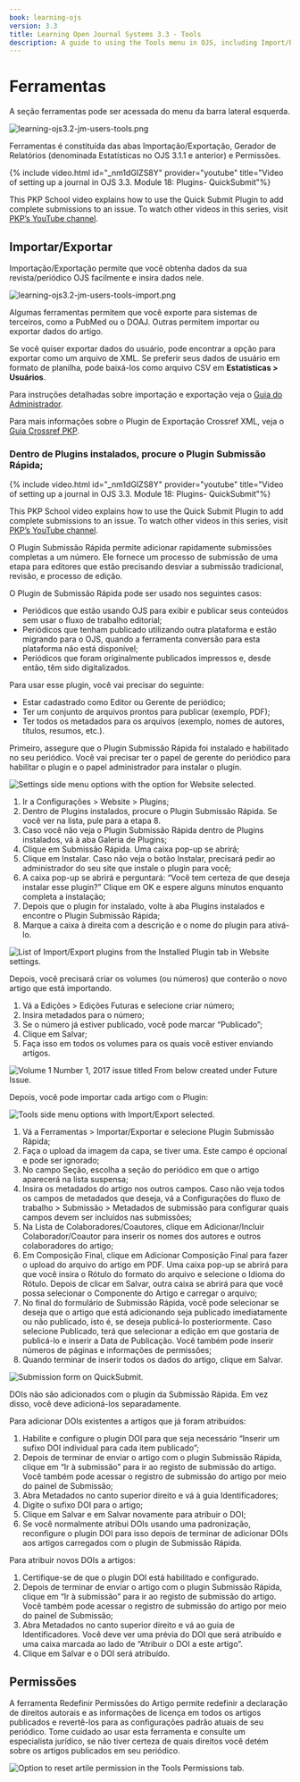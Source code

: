 ```yaml
---
book: learning-ojs
version: 3.3
title: Learning Open Journal Systems 3.3 - Tools
description: A guide to using the Tools menu in OJS, including Import/Export functions and QuickSubmit.
---
```


# Ferramentas

A seção ferramentas pode ser acessada do menu da barra lateral esquerda.

![learning-ojs3.2-jm-users-tools.png](./assets/learning-ojs3.2-jm-users-tools.png)

Ferramentas é constituída das abas Importação/Exportação, Gerador de Relatórios (denominada Estatísticas no OJS 3.1.1 e anterior) e Permissões.

{% include video.html id="_nm1dGIZS8Y" provider="youtube" title="Video of setting up a journal in OJS 3.3. Module 18: Plugins- QuickSubmit"%}

This PKP School video explains how to use the Quick Submit Plugin to add complete submissions to an issue. To watch other videos in this series, visit [PKP’s YouTube channel](https://www.youtube.com/playlist?list=PLg358gdRUrDVTXpuGXiMgETgnIouWoWaY).

## Importar/Exportar

Importação/Exportação permite que você obtenha dados da sua revista/periódico OJS facilmente e insira dados nele.

![learning-ojs3.2-jm-users-tools-import.png](./assets/learning-ojs3.2-jm-users-tools-import.png)

Algumas ferramentas permitem que você exporte para sistemas de terceiros, como a PubMed ou o DOAJ. Outras permitem importar ou exportar dados do artigo.

Se você quiser exportar dados do usuário, pode encontrar a opção para exportar como um arquivo de XML. Se preferir seus dados de usuário em formato de planilha, pode baixá-los como arquivo CSV em **Estatísticas > Usuários**.

Para instruções detalhadas sobre importação e exportação veja o [Guia do Administrador](https://docs.pkp.sfu.ca/admin-guide/en/data-import-and-export).

Para mais informações sobre o Plugin de Exportação Crossref XML, veja o [Guia Crossref PKP](https://docs.pkp.sfu.ca/crossref-ojs-manual/en/).

### Dentro de Plugins instalados, procure o Plugin Submissão Rápida;

{% include video.html id="_nm1dGIZS8Y" provider="youtube" title="Video of setting up a journal in OJS 3.3. Module 18: Plugins- QuickSubmit"%}

This PKP School video explains how to use the Quick Submit Plugin to add complete submissions to an issue. To watch other videos in this series, visit [PKP’s YouTube channel](https://www.youtube.com/playlist?list=PLg358gdRUrDVTXpuGXiMgETgnIouWoWaY).

O Plugin Submissão Rápida permite adicionar rapidamente submissões completas a um número. Ele fornece um processo de submissão de uma etapa para editores que estão precisando desviar a submissão tradicional, revisão, e processo de edição.

O Plugin de Submissão Rápida pode ser usado nos seguintes casos:

* Periódicos que estão usando OJS para exibir e publicar seus conteúdos sem usar o fluxo de trabalho editorial;
* Periódicos que tenham publicado utilizando outra plataforma e estão migrando para o OJS, quando a ferramenta conversão para esta plataforma não está disponível;
* Periódicos que foram originalmente publicados impressos e, desde então, têm sido digitalizados.

Para usar esse plugin, você vai precisar do seguinte:

* Estar cadastrado como Editor ou Gerente de periódico;
* Ter um conjunto de arquivos prontos para publicar (exemplo, PDF);
* Ter todos os metadados para os arquivos (exemplo, nomes de autores, títulos, resumos, etc.).

Primeiro, assegure que o Plugin Submissão Rápida foi instalado e habilitado no seu periódico.  Você vai precisar ter o papel de gerente do periódico para habilitar o plugin e o papel administrador para instalar o plugin.

![Settings side menu options with the option for Website selected.](./assets/find-plugins.png)

1. Ir a Configurações > Website > Plugins;
2. Dentro de Plugins instalados, procure o Plugin Submissão Rápida.  Se você ver na lista, pule para a etapa 8.
3. Caso você não veja o Plugin Submissão Rápida dentro de Plugins instalados, vá à aba Galeria de Plugins;
4. Clique em Submissão Rápida. Uma caixa pop-up se abrirá;
5. Clique em Instalar.  Caso não veja o botão Instalar, precisará pedir ao administrador do seu site que instale o plugin para você;
6. A caixa pop-up se abrirá e perguntará: “Você tem certeza de que deseja instalar esse plugin?”  Clique em OK e espere alguns minutos enquanto completa a instalação;
7. Depois que o plugin for instalado, volte à aba Plugins instalados e encontre o Plugin Submissão Rápida;
8. Marque a caixa à direita com a descrição e o nome do plugin para ativá-lo.

![List of Import/Export plugins from the Installed Plugin tab in Website settings.](./assets/enabled-import-plugins.png)

Depois, você precisará criar os volumes (ou números) que conterão o novo artigo que está importando.

1. Vá a Edições > Edições Futuras e selecione criar número;
2. Insira metadados para o número;
3. Se o número já estiver publicado, você pode marcar “Publicado”;
4. Clique em Salvar;
5. Faça isso em todos os volumes para os quais você estiver enviando artigos.

![Volume 1 Number 1, 2017 issue titled From below created under Future Issue.](./assets/create-issue.png)

Depois, você pode importar cada artigo com o Plugin:

![Tools side menu options with Import/Export selected.](./assets/import-plugins.png)

1. Vá a Ferramentas > Importar/Exportar e selecione Plugin Submissão Rápida;
2. Faça o upload da imagem da capa, se tiver uma.  Este campo é opcional e pode ser ignorado;
3. No campo Seção, escolha a seção do periódico em que o artigo aparecerá na lista suspensa;
4. Insira os metadados do artigo nos outros campos. Caso não veja todos os campos de metadados que deseja, vá a Configurações do fluxo de trabalho > Submissão > Metadados de submissão para configurar quais campos devem ser incluídos nas submissões;
5. Na Lista de Colaboradores/Coautores, clique em Adicionar/Incluir Colaborador/Coautor para inserir os nomes dos autores e outros colaboradores do artigo;
6. Em Composição Final, clique em Adicionar Composição Final para fazer o upload do arquivo do artigo em PDF.  Uma caixa pop-up se abrirá para que você insira o Rótulo do formato do arquivo e selecione o Idioma do Rótulo.  Depois de clicar em Salvar, outra caixa se abrirá para que você possa selecionar o Componente do Artigo e carregar o arquivo;
7. No final do formulário de Submissão Rápida, você pode selecionar se deseja que o artigo que está adicionando seja publicado imediatamente ou não publicado, isto é, se deseja publicá-lo posteriormente. Caso selecione Publicado, terá que selecionar a edição em que gostaria de publicá-lo e inserir a Data de Publicação. Você também pode inserir números de páginas e informações de permissões;
8. Quando terminar de inserir todos os dados do artigo, clique em Salvar.

![Submission form on QuickSubmit.](./assets/quick-submit-plugin-2.png)

DOIs não são adicionados com o plugin da Submissão Rápida. Em vez disso, você deve adicioná-los separadamente.

Para adicionar DOIs existentes a artigos que já foram atribuídos:

1. Habilite e configure o plugin DOI para que seja necessário “Inserir um sufixo DOI individual para cada item publicado”;
2. Depois de terminar de enviar o artigo com o plugin Submissão Rápida, clique em “Ir à submissão” para ir ao registo de submissão do artigo. Você também pode acessar o registro de submissão do artigo por meio do painel de Submissão;
3. Abra Metadados no canto superior direito e vá à guia Identificadores;
4. Digite o sufixo DOI para o artigo;
5. Clique em Salvar e em Salvar novamente para atribuir o DOI;
6. Se você normalmente atribui DOIs usando uma padronização, reconfigure o plugin DOI para isso depois de terminar de adicionar DOIs aos artigos carregados com o plugin de Submissão Rápida.

Para atribuir novos DOIs a artigos:

1. Certifique-se de que o plugin DOI está habilitado e configurado.
2. Depois de terminar de enviar o artigo com o plugin Submissão Rápida, clique em “Ir à submissão” para ir ao registo de submissão do artigo. Você também pode acessar o registro de submissão do artigo por meio do painel de Submissão;
3. Abra Metadados no canto superior direito e vá ao guia de Identificadores. Você deve ver uma prévia do DOI que será atribuído e uma caixa marcada ao lado de “Atribuir o DOI a este artigo”.
4. Clique em Salvar e o DOI será atribuído.

## Permissões

A ferramenta Redefinir Permissões do Artigo permite redefinir a declaração de direitos autorais e as informações de licença em todos os artigos publicados e revertê-los para as configurações padrão atuais de seu periódico. Tome cuidado ao usar esta ferramenta e consulte um especialista jurídico, se não tiver certeza de quais direitos você detém sobre os artigos publicados em seu periódico.

![Option to reset artile permission in the Tools Permissions tab.](./assets/learning-ojs3.2-jm-users-tools-permissions.png)
